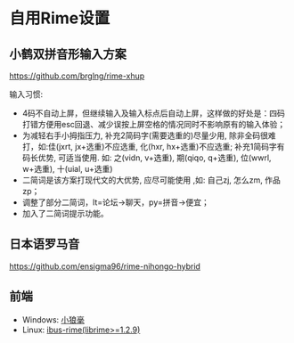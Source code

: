 # 自用Rime设置

## 小鹤双拼音形输入方案

https://github.com/brglng/rime-xhup

输入习惯:
* 4码不自动上屏，但继续输入及输入标点后自动上屏，这样做的好处是：四码打错方便用esc回退、减少误按上屏空格的情况同时不影响原有的输入体验；
* 为减轻右手小拇指压力, 补充2简码字(需要选重的)尽量少用, 除非全码很难打，如:佳(jxrt, jx+选重)不应选重, 化(hxr, hx+选重)不应选重; 补充1简码字有码长优势, 可适当使用. 如: 之(vidn, v+选重), 期(qiqo, q+选重), 位(wwrl, w+选重), 十(uial, u+选重)
* 二简词是该方案打现代文的大优势, 应尽可能使用 ,如: 自己zj, 怎么zm, 作品zp；
* 调整了部分二简词，lt=论坛->聊天，py=拼音->便宜；
* 加入了二简词提示功能。

## 日本语罗马音

https://github.com/ensigma96/rime-nihongo-hybrid

## 前端

* Windows: [小狼毫](https://github.com/rime/weasel/releases)
* Linux: [ibus-rime(librime>=1.2.9)](https://github.com/rime/ibus-rime)
